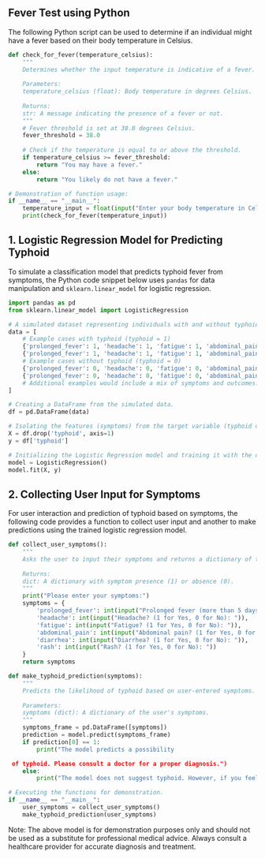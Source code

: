 ## Fever Test using Python

The following Python script can be used to determine if an individual might have a fever based on their body temperature in Celsius.

```python
def check_for_fever(temperature_celsius):
    """
    Determines whether the input temperature is indicative of a fever.
    
    Parameters:
    temperature_celsius (float): Body temperature in degrees Celsius.
    
    Returns:
    str: A message indicating the presence of a fever or not.
    """
    # Fever threshold is set at 38.0 degrees Celsius.
    fever_threshold = 38.0
    
    # Check if the temperature is equal to or above the threshold.
    if temperature_celsius >= fever_threshold:
        return "You may have a fever."
    else:
        return "You likely do not have a fever."

# Demonstration of function usage:
if __name__ == "__main__":
    temperature_input = float(input("Enter your body temperature in Celsius: "))
    print(check_for_fever(temperature_input))
```

## 1. Logistic Regression Model for Predicting Typhoid

To simulate a classification model that predicts typhoid fever from symptoms, the Python code snippet below uses `pandas` for data manipulation and `sklearn.linear_model` for logistic regression.

```python
import pandas as pd
from sklearn.linear_model import LogisticRegression

# A simulated dataset representing individuals with and without typhoid.
data = [
    # Example cases with typhoid (typhoid = 1)
    {'prolonged_fever': 1, 'headache': 1, 'fatigue': 1, 'abdominal_pain': 1, 'diarrhea': 1, 'rash': 0, 'typhoid': 1},
    {'prolonged_fever': 1, 'headache': 1, 'fatigue': 1, 'abdominal_pain': 1, 'diarrhea': 0, 'rash': 1, 'typhoid': 1},
    # Example cases without typhoid (typhoid = 0)
    {'prolonged_fever': 0, 'headache': 0, 'fatigue': 0, 'abdominal_pain': 0, 'diarrhea': 0, 'rash': 0, 'typhoid': 0},
    {'prolonged_fever': 0, 'headache': 0, 'fatigue': 0, 'abdominal_pain': 0, 'diarrhea': 1, 'rash': 0, 'typhoid': 0},
    # Additional examples would include a mix of symptoms and outcomes.
]

# Creating a DataFrame from the simulated data.
df = pd.DataFrame(data)

# Isolating the features (symptoms) from the target variable (typhoid diagnosis).
X = df.drop('typhoid', axis=1)
y = df['typhoid']

# Initializing the Logistic Regression model and training it with the dataset.
model = LogisticRegression()
model.fit(X, y)
```

## 2. Collecting User Input for Symptoms

For user interaction and prediction of typhoid based on symptoms, the following code provides a function to collect user input and another to make predictions using the trained logistic regression model.

```python
def collect_user_symptoms():
    """
    Asks the user to input their symptoms and returns a dictionary of these symptoms.
    
    Returns:
    dict: A dictionary with symptom presence (1) or absence (0).
    """
    print("Please enter your symptoms:")
    symptoms = {
        'prolonged_fever': int(input("Prolonged fever (more than 5 days)? (1 for Yes, 0 for No): ")),
        'headache': int(input("Headache? (1 for Yes, 0 for No): ")),
        'fatigue': int(input("Fatigue? (1 for Yes, 0 for No): ")),
        'abdominal_pain': int(input("Abdominal pain? (1 for Yes, 0 for No): ")),
        'diarrhea': int(input("Diarrhea? (1 for Yes, 0 for No): ")),
        'rash': int(input("Rash? (1 for Yes, 0 for No): "))
    }
    return symptoms

def make_typhoid_prediction(symptoms):
    """
    Predicts the likelihood of typhoid based on user-entered symptoms.
    
    Parameters:
    symptoms (dict): A dictionary of the user's symptoms.
    """
    symptoms_frame = pd.DataFrame([symptoms])
    prediction = model.predict(symptoms_frame)
    if prediction[0] == 1:
        print("The model predicts a possibility

 of typhoid. Please consult a doctor for a proper diagnosis.")
    else:
        print("The model does not suggest typhoid. However, if you feel unwell, please see a healthcare professional.")

# Executing the functions for demonstration.
if __name__ == "__main__":
    user_symptoms = collect_user_symptoms()
    make_typhoid_prediction(user_symptoms)
```

Note: The above model is for demonstration purposes only and should not be used as a substitute for professional medical advice. Always consult a healthcare provider for accurate diagnosis and treatment.